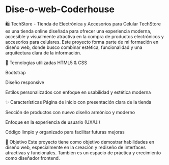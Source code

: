 # Dise-o-web-Coderhouse
🛍️ TechStore - Tienda de Electrónica y Accesorios para Celular
TechStore es una tienda online diseñada para ofrecer una experiencia moderna, accesible y visualmente atractiva en la compra de productos electrónicos y accesorios para celulares. Este proyecto forma parte de mi formación en diseño web, donde busco combinar estética, funcionalidad y una arquitectura clara de la información.

🧰 Tecnologías utilizadas
HTML5 & CSS

Bootstrap

Diseño responsive

Estilos personalizados con enfoque en usabilidad y estética moderna

✨ Características
Página de inicio con presentación clara de la tienda

Sección de productos con nuevo diseño armónico y moderno

Enfoque en la experiencia de usuario (UX/UI)

Código limpio y organizado para facilitar futuras mejoras

🚀 Objetivo
Este proyecto tiene como objetivo demostrar habilidades en diseño web, especialmente en la creación y rediseño de interfaces atractivas y funcionales. También es un espacio de práctica y crecimiento como diseñador frontend.
